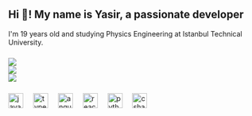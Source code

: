 <h2 align="left">Hi 👋! My name is Yasir, a passionate developer</h2>
<p>I'm 19 years old and studying Physics Engineering at Istanbul Technical University. </p>

###


![](https://github-readme-stats.vercel.app/api?username=extypen&theme=shadow_blue&hide_border=false&include_all_commits=false&count_private=true)<br/>
![](https://nirzak-streak-stats.vercel.app/?user=extypen&theme=shadow_blue&hide_border=false)<br/>
![](https://github-readme-stats.vercel.app/api/top-langs/?username=extypen&theme=shadow_blue&hide_border=false&include_all_commits=false&count_private=true&layout=compact)

###


###

<div align="left">
  <img src="https://cdn.jsdelivr.net/gh/devicons/devicon/icons/javascript/javascript-original.svg" height="30" alt="javascript logo"  />
  <img width="12" />
  <img src="https://cdn.jsdelivr.net/gh/devicons/devicon/icons/typescript/typescript-original.svg" height="30" alt="typescript logo"  />
  <img width="12" />
  <img src="https://img.jsdelivr.com/github.com/angular.png" height="30" alt="anguar logo"  />
  <img width="12" />
  <img src="https://cdn.jsdelivr.net/gh/devicons/devicon/icons/react/react-original.svg" height="30" alt="react logo"  />
  <img width="12" />
  <img src="https://cdn.jsdelivr.net/gh/devicons/devicon/icons/python/python-original.svg" height="30" alt="python logo"  />
  <img width="12" />
  <img src="https://cdn.jsdelivr.net/gh/devicons/devicon/icons/csharp/csharp-original.svg" height="30" alt="csharp logo"  />
</div>
